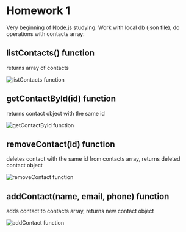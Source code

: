# Homework 1

Very beginning of Node.js studying. Work with local db (json file), do operations with contacts array:

## listContacts() function

returns array of contacts

![listContacts function](https://monosnap.com/file/lktvPtkrUjBb7rWilOXdSrWE9g0B2O)

## getContactById(id) function

returns contact object with the same id

![getContactById function](https://monosnap.com/file/Jpxemws3bW56hh2e3vLK2jNnJamnbV)

## removeContact(id) function

deletes contact with the same id from contacts array, returns deleted contact object

![removeContact function](https://monosnap.com/file/rVn8gOkJJ5KbBBxNxNJynk8my9b9ZT)

## addContact(name, email, phone) function

adds contact to contacts array, returns new contact object

![addContact function](https://monosnap.com/file/TmJro10OaocpDsfdU2K1G1IxG33Lc7)

